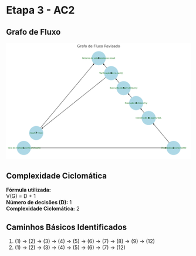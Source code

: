 # Etapa 3 - AC2

## Grafo de Fluxo

![grafo](image.png)

## Complexidade Ciclomática
**Fórmula utilizada:**  
V(G) = D + 1  
**Número de decisões (D):** 1  
**Complexidade Ciclomática:** 2

## Caminhos Básicos Identificados
1. (1) → (2) → (3) → (4) → (5) → (6) → (7) → (8) → (9) → (12)
2. (1) → (2) → (3) → (4) → (5) → (6) → (7) → (12)
